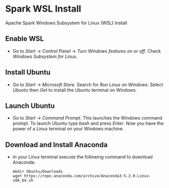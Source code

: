 # Spark WSL Install
Apache Spark Windows Subsystem for Linux (WSL) Install

## Enable WSL
* Go to *Start* &rarr; *Control Panel* &rarr; *Turn Windows features on or off*. Check *Windows Subsystem for Linux*.

## Install Ubuntu
* Go to *Start* &rarr; *Microsoft Store*. Search for *Run Linux on Windows*. Select *Ubuntu* then *Get* to install the Ubuntu terminal on Windows.

## Launch Ubuntu
* Go to *Start* &rarr; *Command Prompt*. This launches the Windows command prompt. To launch Ubuntu type *bash* and press *Enter*. Now you have the power of a Linux terminal on your Windows machine.

## Download and Install Anaconda
* In your Linux terminal execute the following command to download Anaconda:
    ```
    mkdir Ubuntu/Downloads
    wget https://repo.anaconda.com/archive/Anaconda3-5.2.0-Linux-x86_64.sh
    ```

